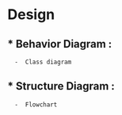 # Design

## * Behavior Diagram :
      -  Class diagram
      
 ## * Structure Diagram :
      -  Flowchart   
